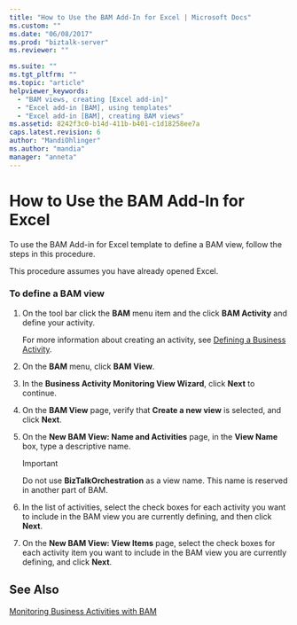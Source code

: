 ```yaml
---
title: "How to Use the BAM Add-In for Excel | Microsoft Docs"
ms.custom: ""
ms.date: "06/08/2017"
ms.prod: "biztalk-server"
ms.reviewer: ""

ms.suite: ""
ms.tgt_pltfrm: ""
ms.topic: "article"
helpviewer_keywords: 
  - "BAM views, creating [Excel add-in]"
  - "Excel add-in [BAM], using templates"
  - "Excel add-in [BAM], creating BAM views"
ms.assetid: 8242f3c0-b14d-411b-b401-c1d18258ee7a
caps.latest.revision: 6
author: "MandiOhlinger"
ms.author: "mandia"
manager: "anneta"
---
```

# How to Use the BAM Add-In for Excel
To use the BAM Add-in for Excel template to define a BAM view, follow the steps in this procedure.  
  
 This procedure assumes you have already opened Excel.  
  
### To define a BAM view  
  
1.  On the tool bar click the **BAM** menu item and the click **BAM Activity** and define your activity.  
  
     For more information about creating an activity, see [Defining a Business Activity](../core/how-to-define-a-business-activity.md).  
  
2.  On the **BAM** menu, click **BAM View**.  
  
3.  In the **Business Activity Monitoring View Wizard**, click **Next** to continue.  
  
4.  On the **BAM View** page, verify that **Create a new view** is selected, and click **Next**.  
  
5.  On the **New BAM View: Name and Activities** page, in the **View Name** box, type a descriptive name.  
  
    > [!IMPORTANT]
    >  Do not use **BizTalkOrchestration** as a view name. This name is reserved in another part of BAM.  
  
6.  In the list of activities, select the check boxes for each activity you want to include in the BAM view you are currently defining, and then click **Next**.  
  
7.  On the **New BAM View: View Items** page, select the check boxes for each activity item you want to include in the BAM view you are currently defining, and click **Next**.  
  
## See Also  
 [Monitoring Business Activities with BAM](../core/monitoring-business-activities-with-bam.md)